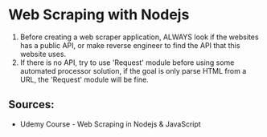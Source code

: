# Web Scraping with Nodejs

1. Before creating a web scraper application, ALWAYS look if the websites has a public API, or make reverse engineer to find the API that this website uses. 
2. If there is no API, try to use 'Request' module before using some automated processor solution, if the goal is only parse HTML from a URL, the 'Request' module will be fine. 

## Sources:
- Udemy Course - Web Scraping in Nodejs & JavaScript